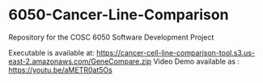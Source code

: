 # 6050-Cancer-Line-Comparison
Repository for the COSC 6050 Software Development Project

Executable is available at: https://cancer-cell-line-comparison-tool.s3.us-east-2.amazonaws.com/GeneCompare.zip
Video Demo available as : https://youtu.be/aMETR0at5Os
